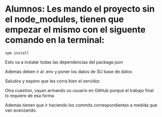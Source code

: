 # Alumnos: Les mando el proyecto sin el node_modules, tienen que empezar el mismo con el siguente comando en la terminal:

`npm install`

Esto va a instalar todas las dependencias del package.json

Además deben ir al .env y poner los datos de SU base de datos

Saludos y espero que les corra bien el servidor.

Otra cuestion, vayan armando su usuario en GitHub porque el trabajo final lo requiere de esa forma

Además tienen que ir haciendo los commits correspondientes a medida que van avanzando.
